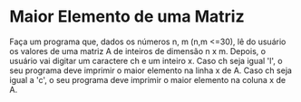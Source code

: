 # Maior Elemento de uma Matriz

Faça um programa que, dados os números n, m (n,m <=30), lê do usuário os valores de uma matriz A de inteiros de dimensão n x m. Depois, o usuário vai digitar um caractere ch e um inteiro x. Caso ch seja igual 'l', o seu programa deve imprimir o maior elemento na linha x de A. Caso ch seja igual a 'c', o seu programa deve imprimir o maior elemento na coluna x de A.